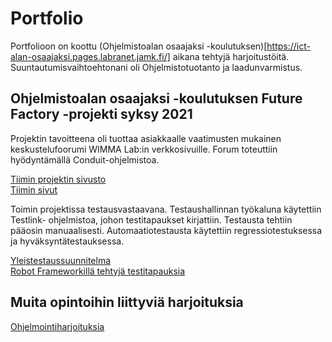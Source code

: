 # **Portfolio**

Portfolioon on koottu (Ohjelmistoalan osaajaksi -koulutuksen)[https://ict-alan-osaajaksi.pages.labranet.jamk.fi/] aikana tehtyjä harjoitustöitä. Suuntautumisvaihtoehtonani oli Ohjelmistotuotanto ja laadunvarmistus.

## Ohjelmistoalan osaajaksi -koulutuksen Future Factory -projekti syksy 2021

Projektin tavoitteena oli tuottaa asiakkaalle vaatimusten mukainen keskustelufoorumi WIMMA Lab:in verkkosivuille. Forum toteuttiin hyödyntämällä Conduit-ohjelmistoa.

[Tiimin projektin sivusto](https://ff2020s-team3.pages.labranet.jamk.fi/core/)  
[Tiimin sivut](https://ff2020s-team3.pages.labranet.jamk.fi/site/)  

Toimin projektissa testausvastaavana. Testaushallinnan työkaluna käytettiin Testlink- ohjelmistoa, johon testitapaukset kirjattiin. Testausta tehtiin pääosin manuaalisesti. Automaatiotestausta käytettiin regressiotestuksessa ja hyväksyntätestauksessa. 

[Yleistestaussuunnitelma](https://ff2020s-team3.pages.labranet.jamk.fi/core/50-Testaushallinta/yleistestaussuunnitelma/)  
[Robot Frameworkillä tehtyjä testitapauksia](https://github.com/anmasa1/RobotFrameworkTests)  


## Muita opintoihin liittyviä harjoituksia

[Ohjelmointiharjoituksia](https://github.com/anmasa1/PythonExercises)


